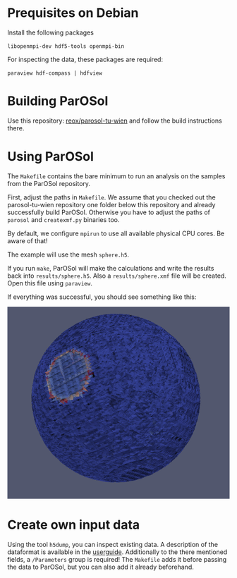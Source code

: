 Prequisites on Debian
====================
Install the following packages

    libopenmpi-dev hdf5-tools openmpi-bin

For inspecting the data, these packages are required:

    paraview hdf-compass | hdfview

Building ParOSol
================

Use this repository: [reox/parosol-tu-wien](https://github.com/reox/parosol-tu-wien)
and follow the build instructions there.

Using ParOSol
=============

The `Makefile` contains the bare minimum to run an analysis on the samples from
the ParOSol repository.

First, adjust the paths in `Makefile`. We assume that you checked out the
parosol-tu-wien repository one folder below this repository and already
successfully build ParOSol.
Otherwise you have to adjust the paths of `parosol` and `createxmf.py` binaries
too.

By default, we configure `mpirun` to use all available physical CPU cores. Be
aware of that!

The example will use the mesh `sphere.h5`.

If you run `make`, ParOSol will make the calculations and write the results back
into `results/sphere.h5`. Also a `results/sphere.xmf` file will be created.
Open this file using `paraview`.

If everything was successful, you should see something like this:

![Image of sphere.h5](/images/deathstar.png)

Create own input data
=====================

Using the tool `h5dump`, you can inspect existing data.
A description of the dataformat is available in the [userguide](https://github.com/reox/parosol-tu-wien/blob/master/doc/userguide.mkd#file-format).
Additionally to the there mentioned fields, a `/Parameters` group is required!
The `Makefile` adds it before passing the data to ParOSol, but you can also add
it already beforehand.
